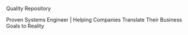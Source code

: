 Quality Repository 

Proven Systems Engineer | Helping Companies Translate Their Business Goals to Reality
